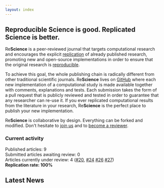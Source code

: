 ```yaml
---
layout: index
---
```


## Reproducible Science is good. Replicated Science is better.

Re**Science** is a peer-reviewed journal that targets computational research
and encourages the explicit [replication](faq) of already published research,
promoting new and open-source implementations in order to ensure that the
original research is [reproducible](faq).

To achieve this goal, the whole publishing chain is radically different from
other traditional scientific journals. Re**Science** lives on
[GitHub](https://github.com/ReScience/) where each new implementation of a
computational study is made available together with comments, explanations and
tests. Each submission takes the form of a pull request that is publicly
reviewed and tested in order to guarantee that any researcher can re-use it. If
you ever replicated computational results from the literature in your research,
Re**Science** is the perfect place to publish your new implementation.

Re**Science** is collaborative by design. Everything can be forked and
modified. Don't hesitate to [join us](faq) and
to [become a reviewer](https://github.com/ReScience/ReScience/issues/27).


### Current activity

Published articles: 9  
Submitted articles awaiting review: 0  
Articles currently under review:	4 ([#20], [#24] [#26] [#27])  
**Replication rate: 100%**

[#20]: https://github.com/ReScience/ReScience-submission/pull/20
[#24]: https://github.com/ReScience/ReScience-submission/pull/24
[#26]: https://github.com/ReScience/ReScience-submission/pull/26
[#27]: https://github.com/ReScience/ReScience-submission/pull/27


## Latest News

